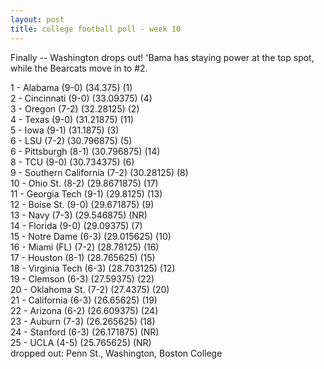 ```yaml
---
layout: post
title: college football poll - week 10
---
```


Finally -- Washington drops out! 'Bama has staying power at the top spot, while the Bearcats move in to \#2.

<p/>
1 - Alabama (9-0) (34.375) (1) <br/>
2 - Cincinnati (9-0) (33.09375) (4) <br/>
3 - Oregon (7-2) (32.28125) (2) <br/>
4 - Texas (9-0) (31.21875) (11) <br/>
5 - Iowa (9-1) (31.1875) (3) <br/>
6 - LSU (7-2) (30.796875) (5) <br/>
6 - Pittsburgh (8-1) (30.796875) (14) <br/>
8 - TCU (9-0) (30.734375) (6) <br/>
9 - Southern California (7-2) (30.28125) (8) <br/>
10 - Ohio St. (8-2) (29.8671875) (17) <br/>
11 - Georgia Tech (9-1) (29.8125) (13) <br/>
12 - Boise St. (9-0) (29.671875) (9) <br/>
13 - Navy (7-3) (29.546875) (NR) <br/>
14 - Florida (9-0) (29.09375) (7) <br/>
15 - Notre Dame (6-3) (29.015625) (10) <br/>
16 - Miami (FL) (7-2) (28.78125) (16) <br/>
17 - Houston (8-1) (28.765625) (15) <br/>
18 - Virginia Tech (6-3) (28.703125) (12) <br/>
19 - Clemson (6-3) (27.59375) (22) <br/>
20 - Oklahoma St. (7-2) (27.4375) (20) <br/>
21 - California (6-3) (26.65625) (19) <br/>
22 - Arizona (6-2) (26.609375) (24) <br/>
23 - Auburn (7-3) (26.265625) (18) <br/>
24 - Stanford (6-3) (26.171875) (NR) <br/>
25 - UCLA (4-5) (25.765625) (NR) <br/>
dropped out: Penn St., Washington, Boston College
